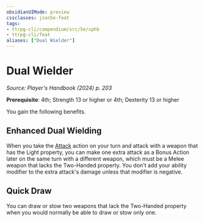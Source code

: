 ```yaml
---
obsidianUIMode: preview
cssclasses: json5e-feat
tags:
- ttrpg-cli/compendium/src/5e/xphb
- ttrpg-cli/feat
aliases: ["Dual Wielder"]
---
```

# Dual Wielder
*Source: Player's Handbook (2024) p. 203*  

**Prerequisite**: 4th; Strength 13 or higher or 4th; Dexterity 13 or higher

You gain the following benefits.

## Enhanced Dual Wielding

When you take the [Attack](3-Compendium/rules/actions.md#Attack) action on your turn and attack with a weapon that has the Light property, you can make one extra attack as a Bonus Action later on the same turn with a different weapon, which must be a Melee weapon that lacks the Two-Handed property. You don't add your ability modifier to the extra attack's damage unless that modifier is negative.

## Quick Draw

You can draw or stow two weapons that lack the Two-Handed property when you would normally be able to draw or stow only one.